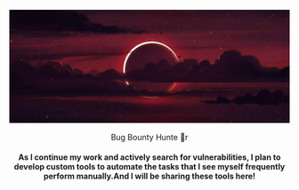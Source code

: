 ![Header](./background.jpg)
<p align="center">Bug Bounty Hunte 🥷r</p>
<h4 align="center">As I continue my work and actively search for vulnerabilities, I plan to develop custom tools to automate the tasks that I see myself frequently perform manually.And I will be sharing these tools here!</h4>

